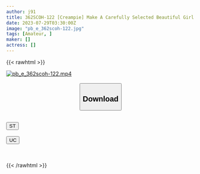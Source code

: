 ```yaml
---
author: j91
title: 362SCOH-122 [Creampie] Make A Carefully Selected Beautiful Girl Cosplay And Impregnate My C***d! [White Rincho Ino] Aoi Kururugi
date: 2023-07-29T03:30:00Z
image: "pb_e_362scoh-122.jpg"
tags: [Amateur, ]
maker: []
actress: []
---
```



{{< rawhtml >}}

<div class="video" data-videoid="A3gQVpl9yeIwmA">
    <a href="javascript:;">
        <img src="https://my.j91.asia/posts/pb_e_362scoh-122/pb_e_362scoh-122.jpg" width="WIDTH" height="HEIGHT" alt="pb_e_362scoh-122.mp4" loading="lazy">
    </a>
</div>

<script type="text/javascript" src="https://j91.asia/asset/on-demand-st.js"></script>

<br>
  <link rel="stylesheet" href="https://j91.asia/asset/bs5.css">
  
  <center>
  <button class="btn btn-primary" type="button" data-bs-toggle="collapse" data-bs-target=".multi-collapse" aria-expanded="false" aria-controls="multiCollapseExample1 multiCollapseExample2"><h2>Download</h2></button></center>
</p>
<div class="row">
  <div class="col">
    <div class="collapse multi-collapse" id="multiCollapseExample1">
      <div class="card card-body">
	      	      <br>
<div class="buttons">  
<a href="https://streamtape.to/v/A3gQVpl9yeIwmA"><button class="btn-hover color-3"><i class="fa fa-download"></i> ST</button></a></div>
    </div>
  </div>
</div>
  <div class="col">
    <div class="collapse multi-collapse" id="multiCollapseExample2">
      <div class="card card-body">
	      <br>
<div class="buttons">
    <a href="https://userscloud.com/hw1b6s7ejzfz"><button class="btn-hover color-9"><i class="fa fa-download"></i> UC</button></a></div>
<br><br>
      </div>
    </div>
  </div>
</div>

{{< /rawhtml >}}